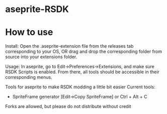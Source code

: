 # aseprite-RSDK


# How to use
Install: Open the .aseprite-extension file from the releases tab corresponding to your OS, OR drag and drop the corresponding folder from source into your extensions folder.

Usage: In aseprite, go to Edit->Preferences->Extensions, and make sure RSDK Scripts is enabled. From there, all tools should be accessible in their corresponding menus.


Tools for aseprite to make RSDK modding a little bit easier
Current tools: 
- SpriteFrame generator [Edit->Copy SpriteFrame] or Ctrl + Alt + C

Forks are allowed, but please do not distribute without credit
